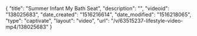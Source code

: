 {
    "title": "Summer Infant My Bath Seat",
    "description": "",
    "videoid": "138025683",
    "date_created": "1516216614",
    "date_modified": "1516218065",
    "type": "captivate",
    "layout": "video",
    "url": "\/v\/63515237-lifestyle-video-mp4\/138025683"
}